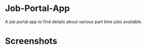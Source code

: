 # Job-Portal-App
A job portal app to find details about various part time jobs available. 

# Screenshots
